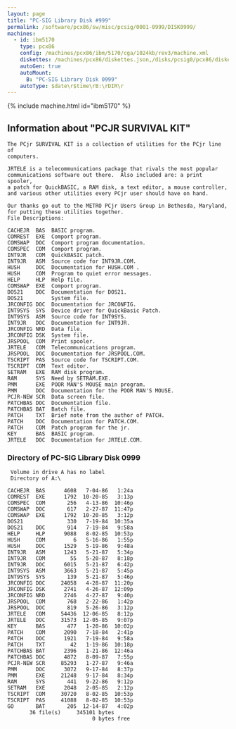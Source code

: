 ```yaml
---
layout: page
title: "PC-SIG Library Disk #999"
permalink: /software/pcx86/sw/misc/pcsig/0001-0999/DISK0999/
machines:
  - id: ibm5170
    type: pcx86
    config: /machines/pcx86/ibm/5170/cga/1024kb/rev3/machine.xml
    diskettes: /machines/pcx86/diskettes.json,/disks/pcsig0/pcx86/diskettes.json
    autoGen: true
    autoMount:
      B: "PC-SIG Library Disk 0999"
    autoType: $date\r$time\rB:\rDIR\r
---
```


{% include machine.html id="ibm5170" %}

## Information about "PCJR SURVIVAL KIT"

    The PCjr SURVIVAL KIT is a collection of utilities for the PCjr line of
    computers.
    
    JRTELE is a telecommunications package that rivals the most popular
    communications software out there.  Also included are: a print spooler,
    a patch for QuickBASIC, a RAM disk, a text editor, a mouse controller,
    and various other utilities every PCjr user should have on hand.
    
    Our thanks go out to the METRO PCjr Users Group in Bethesda, Maryland,
    for putting these utilities together.
    File Descriptions:
    
    CACHEJR  BAS  BASIC program.
    COMREST  EXE  Comport program.
    COMSWAP  DOC  Comport program documentation.
    COMSPEC  COM  Comport program.
    INT9JR   COM  QuickBASIC patch.
    INT9JR   ASM  Source code for INT9JR.COM.
    HUSH     DOC  Documentation for HUSH.COM .
    HUSH     COM  Program to quiet error messages.
    HELP     HLP  Help file.
    COMSWAP  EXE  Comport program.
    DOS21    DOC  Documentation for DOS21.
    DOS21         System file.
    JRCONFIG DOC  Documentation for JRCONFIG.
    INT9SYS  SYS  Device driver for QuickBasic Patch.
    INT9SYS  ASM  Source code for INT9SYS.
    INT9JR   DOC  Documentation for INT9JR.
    JRCONFIG NRD  Data file.
    JRCONFIG DSK  System file.
    JRSPOOL  COM  Print spooler.
    JRTELE   COM  Telecommunications program.
    JRSPOOL  DOC  Documentation for JRSPOOL.COM.
    TSCRIPT  PAS  Source code for TSCRIPT.COM.
    TSCRIPT  COM  Text editor.
    SETRAM   EXE  RAM disk program.
    RAM      SYS  Need by SETRAM.EXE.
    PMM      EXE  POOR MAN'S MOUSE main program.
    PMM      DOC  Documentation for the POOR MAN'S MOUSE.
    PCJR-NEW SCR  Data screen file.
    PATCHBAS DOC  Documentation file.
    PATCHBAS BAT  Batch file.
    PATCH    TXT  Brief note from the author of PATCH.
    PATCH    DOC  Documentation for PATCH.COM.
    PATCH    COM  Patch program for the jr.
    KEY      BAS  BASIC program.
    JRTELE   DOC  Documentation for JRTELE.COM.

### Directory of PC-SIG Library Disk 0999

     Volume in drive A has no label
     Directory of A:\

    CACHEJR  BAS      4608   7-04-86   1:24a
    COMREST  EXE      1792  10-20-85   3:13p
    COMSPEC  COM       256   4-13-86  10:46p
    COMSWAP  DOC       617   2-27-87  11:47p
    COMSWAP  EXE      1792  10-20-85   3:12p
    DOS21              330   7-19-84  10:35a
    DOS21    DOC       914   7-19-84   9:58a
    HELP     HLP      9088   8-02-85  10:53p
    HUSH     COM         6   5-16-86   1:55p
    HUSH     DOC      1529   5-19-86   9:48a
    INT9JR   ASM      1243   5-21-87   5:34p
    INT9JR   COM        55   5-20-87   8:18p
    INT9JR   DOC      6015   5-21-87   6:42p
    INT9SYS  ASM      3663   5-21-87   5:45p
    INT9SYS  SYS       139   5-21-87   5:46p
    JRCONFIG DOC     24058   4-28-87  11:20p
    JRCONFIG DSK      2741   4-26-87  12:09p
    JRCONFIG NRD      2746   4-27-87   9:40p
    JRSPOOL  COM       768   2-22-86   1:42p
    JRSPOOL  DOC       819   5-26-86   3:12p
    JRTELE   COM     54436  12-06-85   8:12p
    JRTELE   DOC     31573  12-05-85   9:07p
    KEY      BAS       477   1-20-86  10:02p
    PATCH    COM      2090   7-18-84   2:41p
    PATCH    DOC      1921   7-19-84   9:58a
    PATCH    TXT        42   1-19-86  10:18p
    PATCHBAS BAT      2396   1-21-86  12:46a
    PATCHBAS DOC      4872   8-09-87   7:55p
    PCJR-NEW SCR     85293   1-27-87   9:46a
    PMM      DOC      3072   9-17-84   8:37p
    PMM      EXE     21248   9-17-84   8:34p
    RAM      SYS       441   9-22-86   9:12p
    SETRAM   EXE      2048   2-05-85   2:12p
    TSCRIPT  COM     30720   8-02-85  10:53p
    TSCRIPT  PAS     41088   8-02-85  10:53p
    GO       BAT       205  12-14-87   4:02p
           36 file(s)     345101 bytes
                               0 bytes free
